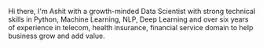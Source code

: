  Hi there, I'm Ashit with a growth-minded Data Scientist with strong technical skills in Python, Machine Learning, NLP, Deep Learning and over six years of experience in telecom, health insurance, financial service domain to help business grow and add value.


<!--
**Ashit-cloud/Ashit-cloud** is a ✨ _special_ ✨ repository because its `README.md` (this file) appears on your GitHub profile.

Here are some ideas to get you started:

- 🔭 I’m currently working on ...
- 🌱 I’m currently learning ...
- 👯 I’m looking to collaborate on ...
- 🤔 I’m looking for help with ...
- 💬 Ask me about ...
- 📫 How to reach me: ...
- 😄 Pronouns: ...
- ⚡ Fun fact: ...
-->
